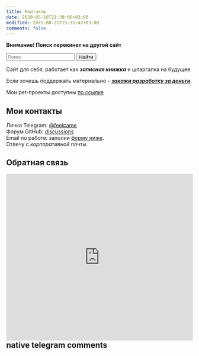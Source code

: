 ```yaml
---
title: Контакты
date: 2020-05-10T21:39:06+03:00
modified: 2021-08-21T15:31:42+03:00
comments: false
---
```


**Внимание! Поиск перекинет на другой сайт**
<form name="search" method="get" target="_blank" action="https://github.com/Feelcame/linker.pp.ua/search">
<input type="search" name="q" placeholder="Поиск">
<button type="submit">Найти</button> 
</form>

Сайт для себя, работает как ***записная книжка*** и шпаргалка на будущее.

Если хочешь поддержать материально - [***закажи разработку за деньги***](#обратная-связь).

Мои pet-проекты доступны [по ссылке](/projects/)

## Мои контакты 
Личка Telegram: [@feelcame](https://t.me/feelcame)  
Форум GitHub: [discussions](https://github.com/Feelcame/feelcame.github.io/discussions)  
Email по работе: заполни [форму ниже](#обратная-связь).  
Отвечу с _корпоративной_ почты

## Обратная связь
<iframe src="https://formstruct.ru/form/6177bc223910cc59358b456d" width="100%" height="450" align="left" style="position:relative;" frameborder="0" scrolling="yes" markdown="0">Frame error</iframe>

## native telegram comments
<script async src="https://telegram.org/js/telegram-widget.js?14" data-telegram-discussion="rf_art/807" data-comments-limit="5"></script>
